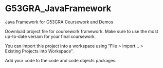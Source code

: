 # G53GRA_JavaFramework
Java Framework for G53GRA Coursework and Demos

Download project file for coursework framework. Make sure to use the most up-to-date version for your final coursework.

You can import this project into a workspace using "File > Import... > Existing Projects into Workspace".

Add your code to the code and code.objects packages.
